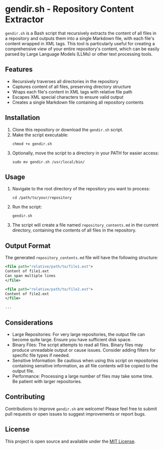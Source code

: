 # gendir.sh - Repository Content Extractor

`gendir.sh` is a Bash script that recursively extracts the content of all files in a repository and outputs them into a single Markdown file, with each file's content wrapped in XML tags. This tool is particularly useful for creating a comprehensive view of your entire repository's content, which can be easily parsed by Large Language Models (LLMs) or other text processing tools.

## Features

- Recursively traverses all directories in the repository
- Captures content of all files, preserving directory structure
- Wraps each file's content in XML tags with relative file path
- Escapes XML special characters to ensure valid output
- Creates a single Markdown file containing all repository contents

## Installation

1. Clone this repository or download the `gendir.sh` script.
2. Make the script executable:
   ```
   chmod +x gendir.sh
   ```
3. Optionally, move the script to a directory in your PATH for easier access:
   ```
   sudo mv gendir.sh /usr/local/bin/
   ```

## Usage

1. Navigate to the root directory of the repository you want to process:
   ```
   cd /path/to/your/repository
   ```
2. Run the script:
   ```
   gendir.sh
   ```
3. The script will create a file named `repository_contents.md` in the current directory, containing the contents of all files in the repository.

## Output Format

The generated `repository_contents.md` file will have the following structure:

```xml
<file path="relative/path/to/file1.ext">
Content of file1.ext
Can span multiple lines
</file>

<file path="relative/path/to/file2.ext">
Content of file2.ext
</file>

...
```

## Considerations

- Large Repositories: For very large repositories, the output file can become quite large. Ensure you have sufficient disk space.
- Binary Files: The script attempts to read all files. Binary files may produce unreadable output or cause issues. Consider adding filters for specific file types if needed.
- Sensitive Information: Be cautious when using this script on repositories containing sensitive information, as all file contents will be copied to the output file.
- Performance: Processing a large number of files may take some time. Be patient with larger repositories.

## Contributing

Contributions to improve `gendir.sh` are welcome! Please feel free to submit pull requests or open issues to suggest improvements or report bugs.

## License

This project is open source and available under the [MIT License](LICENSE).